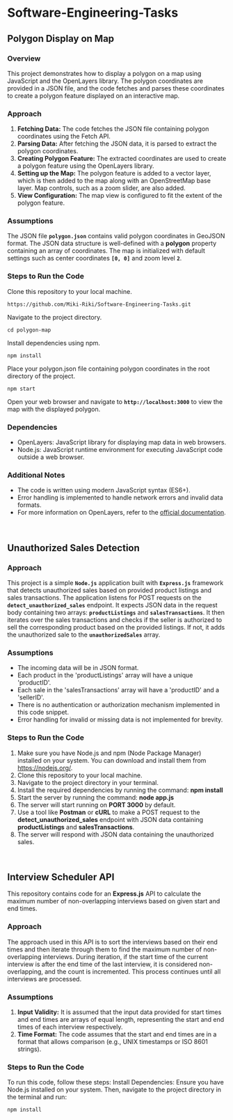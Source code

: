 # Software-Engineering-Tasks

**<h2>Polygon Display on Map</h2>**

**<h3>Overview</h3>**

This project demonstrates how to display a polygon on a map using JavaScript and the OpenLayers library. The polygon coordinates are provided in a JSON file, and the code fetches and parses these coordinates to create a polygon feature displayed on an interactive map.

**<h3>Approach</h3>**
<ol type="1">
  <li><b>Fetching Data:</b> The code fetches the JSON file containing polygon coordinates using the Fetch API.</li>
  <li><b>Parsing Data:</b> After fetching the JSON data, it is parsed to extract the polygon coordinates.</li>
  <li><b>Creating Polygon Feature:</b> The extracted coordinates are used to create a polygon feature using the OpenLayers library.</li>
  <li><b>Setting up the Map:</b> The polygon feature is added to a vector layer, which is then added to the map along with an OpenStreetMap base layer. Map controls, such as a zoom slider, are also added.</li>
  <li><b>View Configuration:</b> The map view is configured to fit the extent of the polygon feature.</li>
</ol>

**<h3>Assumptions</h3>**

The JSON file **`polygon.json`** contains valid polygon coordinates in GeoJSON format.
The JSON data structure is well-defined with a **polygon** property containing an array of coordinates.
The map is initialized with default settings such as center coordinates **`[0, 0]`** and zoom level **`2`**.

**<h3>Steps to Run the Code</h3>**
Clone this repository to your local machine.
```
https://github.com/Miki-Riki/Software-Engineering-Tasks.git
```
Navigate to the project directory.
```
cd polygon-map
```
Install dependencies using npm.
```
npm install
```
Place your polygon.json file containing polygon coordinates in the root directory of the project.
```
npm start
```
Open your web browser and navigate to **`http://localhost:3000`** to view the map with the displayed polygon.

**<h3>Dependencies</h3>**
<ul>
  <li>OpenLayers: JavaScript library for displaying map data in web browsers.</li>
  <li>Node.js: JavaScript runtime environment for executing JavaScript code outside a web browser.</li>
</ul>

**<h3>Additional Notes</h3>**
<ul>
  <li>The code is written using modern JavaScript syntax (ES6+).</li>
  <li>Error handling is implemented to handle network errors and invalid data formats.</li>
  <li>For more information on OpenLayers, refer to the <a href="https://openlayers.org/">official documentation</a>.</li>
</ul>
<br>
<b><h2>Unauthorized Sales Detection</h2></b>

**<h3>Approach</h3>**
This project is a simple **`Node.js`** application built with **`Express.js`** framework that detects unauthorized sales based on provided product listings and sales transactions. The application listens for POST requests on the **`detect_unauthorized_sales`** endpoint. It expects JSON data in the request body containing two arrays: **`productListings`** and **`salesTransactions`**. It then iterates over the sales transactions and checks if the seller is authorized to sell the corresponding product based on the provided listings. If not, it adds the unauthorized sale to the **`unauthorizedSales`** array.

**<h3>Assumptions</h3>**
  - The incoming data will be in JSON format.
  - Each product in the 'productListings' array will have a unique 'productID'.
  - Each sale in the 'salesTransactions' array will have a 'productID' and a 'sellerID'.
  - There is no authentication or authorization mechanism implemented in this code snippet.
  - Error handling for invalid or missing data is not implemented for brevity.

<h3>Steps to Run the Code</h3>
<ol type="1">
  <li>Make sure you have Node.js and npm (Node Package Manager) installed on your system. You can download and install them from <a href="https://nodejs.org/">https://nodejs.org/</a>.</li>
  <li>Clone this repository to your local machine.</li>
  <li>Navigate to the project directory in your terminal.</li>
  <li>Install the required dependencies by running the command: <b>npm install</b></li>
   <li>Start the server by running the command: <b>node app.js</b></li>
  <li>The server will start running on <b>PORT 3000</b> by default.</li>
  <li>Use a tool like <b>Postman</b> or <b>cURL</b> to make a POST request to the <b>detect_unauthorized_sales</b> endpoint with JSON data containing <b>productListings</b> and <b>salesTransactions</b>.</li>
  <li>The server will respond with JSON data containing the unauthorized sales.</li>
</ol>
<br>
<b><h2>Interview Scheduler API</h2></b>
This repository contains code for an <b>Express.js</b> API to calculate the maximum number of non-overlapping interviews based on given start and end times.

<h3>Approach</h3>
The approach used in this API is to sort the interviews based on their end times and then iterate through them to find the maximum number of non-overlapping interviews. During iteration, if the start time of the current interview is after the end time of the last interview, it is considered non-overlapping, and the count is incremented. This process continues until all interviews are processed.

<h3>Assumptions</h3>
<ol type="1">
  <li><b>Input Validity:</b> It is assumed that the input data provided for start times and end times are arrays of equal length, representing the start and end times of each interview respectively.</li>
  <li><b>Time Format:</b> The code assumes that the start and end times are in a format that allows comparison (e.g., UNIX timestamps or ISO 8601 strings).</li>
</ol>

<h3>Steps to Run the Code</h3>
To run this code, follow these steps:
Install Dependencies: Ensure you have Node.js installed on your system. Then, navigate to the project directory in the terminal and run:

```
npm install
```
